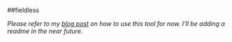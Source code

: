 ##fieldless 

_Please refer to my <a href="http://jimobrien.com/provision-custom-fields-faster-with-fieldless">blog post</a> on how to use this tool for now. I'll be adding a readme in the near future._
